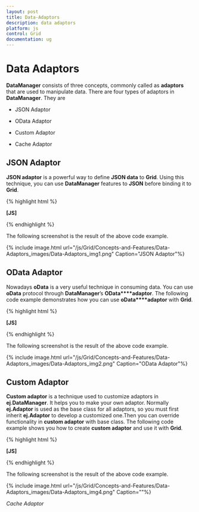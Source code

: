 ```yaml
---
layout: post
title: Data-Adaptors
description: data adaptors
platform: js
control: Grid
documentation: ug
---
```


# Data Adaptors

**DataManager** consists of three concepts, commonly called as **adaptors** that are used to manipulate data. There are four types of adaptors in **DataManager**. They are

* JSON Adaptor

* OData Adaptor

* Custom Adaptor

* Cache Adaptor

## JSON Adaptor

**JSON adaptor** is a powerful way to define **JSON data** to **Grid**.  Using this technique, you can use **DataManager** features to **JSON** before binding it to **Grid**.

{% highlight html %}

**[JS]**

<div id="Grid"></div>
<script type="text/javascript">
    $(function () {// Document is ready.
  window.gridData = [
            { firstName: "John", lastName: "Beckett", email: "john@syncfusion.com" },
            { firstName: "Ben", lastName: "Beckett", email: "ben@syncfusion.com" },
            { firstName: "Andrew", lastName: "Beckett", email: "andrew@syncfusion.com" }
        ];
        //JSON adaptor with DataManager.
        **var dataManager = ej.DataManager(window.gridData);**
        **dataManager.insert({firstName: "Joel", lastName:"Beckett", email:"joel@syncfusion.com"});**

        $("#Grid").ejGrid({
            dataSource: **dataManager**,
        });
    });

</script>


{% endhighlight %}



The following screenshot is the result of the above code example.

{% include image.html url="/js/Grid/Concepts-and-Features/Data-Adaptors_images/Data-Adaptors_img1.png" Caption="JSON Adaptor"%}

## OData Adaptor

Nowadays **oData** is a very useful technique in consuming data. You can use **oData** protocol through **DataManager**’s **OData****adaptor**. The following code example demonstrates how you can use **oData****adaptor** with **Grid**.

{% highlight html %}

**[JS]**

<div id="Grid"></div>
<script type="text/javascript">
    $(function () {// Document is ready.
        //oData Adaptor with DataManager 
        **var dataManager = ej.DataManager("http://mvc.syncfusion.com/Services/Northwnd.svc/Products");**

        $("#Grid").ejGrid({
            dataSource: dataManager,
            columns: ["ProductID","ProductName","SupplierID","UnitPrice"]
        });
    });
</script>


{% endhighlight %}



The following screenshot is the result of the above code example.

{% include image.html url="/js/Grid/Concepts-and-Features/Data-Adaptors_images/Data-Adaptors_img2.png" Caption="OData Adaptor"%}

## Custom Adaptor

**Custom adaptor** is a technique used to customize adaptors in **ej**.**DataManager**. It helps you to make your own adaptor. Normally **ej.Adaptor** is used as the base class for all adaptors, so you must first inherit **ej.Adaptor** to develop a customized one.Then you can override functionality in **custom adaptor** with base class. The following code example shows you how to create **custom adaptor** and use it with **Grid**.

{% highlight html %}

**[JS]**

<div id="Grid"></div>
    <script type="text/javascript">
        $(function () {// Document is ready.
            //new custom adaptor implmentation
            //able to implement more option in custom adaptor other than insert
            **var customAdaptor = new ej.Adaptor().extend({**
                **insert: function (dm, data) {**
                    **data["id"] = dm.dataSource.json[dm.dataSource.json.length - parseInt(1,10)].id + 1;// id auto increment**                    
                    **return dm.dataSource.json.push(data);**
                },
     **processQuery:ej.JsonAdaptor.prototype.processQuery** // resused process query from json adaptor
**});**
            window.gridData = [
                { id: 1 , firstName: "John", lastName: "Beckett", email: "john@syncfusion.com" },
                { id: 2, firstName: "Ben", lastName: "Beckett", email: "ben@syncfusion.com" },
                { id: 3, firstName: "Andrew", lastName: "Beckett", email: "andrew@syncfusion.com" }
            ];

            var dataManager = new ej.DataManager(window.gridData);
            // assigning custom adaptor to datamanager
 **dataManager.adaptor = new customAdaptor();**
            // insert from custom adaptor usage
            dataManager.insert({ firstName: "Joel", lastName: "Beckett", email: "joel@syncfusion.com" });

            $("#Grid").ejGrid({
                dataSource: dataManager,
                columns: [
                    { field: "firstName", headerText: "First Name" },
                    { field: "lastName", headerText: "Last Name" },
                    { field: "email", headerText: "Email" }
                ]
            });
        });
    </script>


{% endhighlight %}



The following screenshot is the result of the above code example.

{% include image.html url="/js/Grid/Concepts-and-Features/Data-Adaptors_images/Data-Adaptors_img3.png" Caption="Custom adaptor"%}

## Cache Adaptor

Cache Adaptor is a technique used to cache multiple page data by using the property enableCaching. You can provide the number of pages that is required to cache in single request using **cachingPageSize** property. It enables you to reduce multiple request to server. You can use any type of adaptor with multiple page caching by using cache adaptor. The following code illustrates how to create cache adaptor and use it with grid.

{% highlight html %}

**[JS]**
<div id="Grid"></div>
    <script type="text/javascript">

     $(function () {
var dataManger = ej.DataManager({
                   url:   [http://mvc.syncfusion.com/Services/Northwnd.svc/Orders/](http://mvc.syncfusion.com/Services/Northwnd.svc/Orders/)
                   ,**enableCaching:true,cachingPageSize:3, timeTillExpiration:10000**
            });
            $("#Grid").ejGrid({
                dataSource: dataManger,
                columns: ["OrderID "," CustomerID "," EmployeeID "," Freight”
                        ," ShipCity”]
            });
        });
    </script>


{% endhighlight %}



The following screenshot is the result of the above code example.

{% include image.html url="/js/Grid/Concepts-and-Features/Data-Adaptors_images/Data-Adaptors_img4.png" Caption=""%}

_Cache Adaptor_

